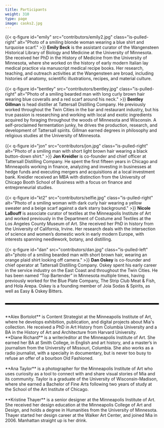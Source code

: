 ```yaml
---
title: Participants
weight: 310
type: page
image: casks2.jpg
---
```

{{< q-figure id="emily"  src="contributors/emily2.jpg" class="is-pulled-right"  alt="Photo of a smiling blonde woman wearing a blue shirt and turquoise scarf." >}}
**Emily Beck** is the assistant curator of the Wangensteen Historical Library of Biology and Medicine at the University of Minnesota. She received her PhD in the History of Medicine from the University of Minnesota, where she worked on the history of early modern Italian lay medical practice via manuscript medical recipe books. Her research, teaching, and outreach activities at the Wangensteen are broad, including histories of anatomy, scientific illustrations, recipes, and material culture.
<br>
<br>
{{< q-figure id="bentley"  src="contributors/bentley.jpg" class="is-pulled-right" alt="Photo of a smiling bearded man with long curly brown hair wearing blue coveralls and a red scarf around his neck."  >}}
**Bentley Gillman** is head distiller at Tattersall Distilling Company. He previously worked throughout the Twin Cities in the bar and restaurant industry, but his true passion is researching and working with local and exotic ingredients acquired by foraging throughout the woods of Minnesota and Wisconsin. A self-proclaimed fermentation junky, he drives the production, research, and development of Tattersall spirits. Gillman earned degrees in philosophy and religious studies at the University of Minnesota.
<br>
<br>
{{< q-figure id="jon"  src="contributors/jon.jpg" class="is-pulled-right" alt="Photo of a smiling man with short light brown hair wearing a black button-down shirt."  >}}
**Jon Kreidler** is co-founder and chief officer at Tattersall Distilling Company. He spent the first fifteen years in Chicago and Minneapolis working in finance, analyzing and investing in businesses at hedge funds and executing mergers and acquisitions at a local investment bank. Kreidler received an MBA with distinction from the University of Chicago Booth School of Business with a focus on finance and entrepreneurial studies.
<br>
<br>
{{< q-figure id="kt2"  src="contributors/selfie.jpg" class="is-pulled-right" alt="Photo of a smiling woman with dark curly hair wearing a yellow sweater and a beige scarf against a dark starry background."  >}}
**Nicole LaBouff** is associate curator of textiles at the Minneapolis Institute of Art and worked previously in the Department of Costume and Textiles at the Los Angeles County Museum of Art. She received her PhD in history from the University of California, Irvine. Her research deals with the intersection of science and women’s domestic work in early modern Europe, with interests spanning needlework, botany, and distilling.
<br>
<br>
{{< q-figure id="dan"  src="contributors/dan.jpg" class="is-pulled-left" alt="photo of a smiling bearded man with short brown hair, wearing an orange plaid shirt looking off camera."  >}}
**Dan Oskey** is co-founder and chief operator at Tattersall Distilling Company. Oskey spent his early career in the service industry on the East Coast and throughout the Twin Cities. He has been named “Top Bartender” in Minnesota multiple times, having previously worked for the Blue Plate Company, The Strip Club Meat & Fish, and Hola Arepa. Oskey is a founding member of Joia Sodas & Spirits, as well as Easy & Oskey Bitters.
<br>
<br>
<hr style="border: 2px solid black;" />
<br>
**Alex Bortolot** is Content Strategist at the Minneapolis Institute of Art, where he develops exhibition, publication, and digital projects about Mia's collection. He received a PhD in Art History from Columbia University and a BA in the History of Art and Architecture from Harvard University.  
<br>
**Diane Richard** is a writer/editor at the Minneapolis Institute of Art. She earned her BA at Smith College, in English and art history, and a master’s in journalism from the University of Missouri, Columbia. She also works as a radio journalist, with a specialty in documentary, but is never too busy to refuse an offer of a bourbon Old Fashioned.
<br>
<br>
**Ana Taylor** is a photographer for the Minneapolis Institute of Art who uses curiosity as a tool to connect with and share visual stories of Mia and its community. Taylor is a graduate of the University of Wisconsin-Madison, where she earned a Bachelor of Fine Arts following two years of study at the School of the Art Institute of Chicago.
<br>
<br>
**Kristine Thayer** is a senior designer at the Minneapolis Institute of Art. She received her design education at the Minneapolis College of Art and Design, and holds a degree in Humanities from the University of Minnesota. Thayer started her design career at the Walker Art Center, and joined Mia in 2006. Manhattan straight up is her drink.
